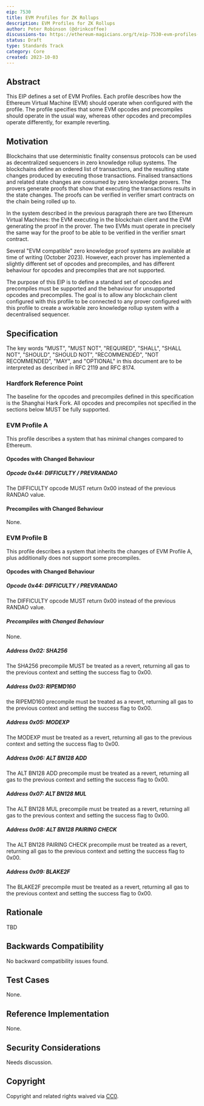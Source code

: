 ```yaml
---
eip: 7530
title: EVM Profiles for ZK Rollups
description: EVM Profiles for ZK Rollups
author: Peter Robinson (@drinkcoffee)
discussions-to: https://ethereum-magicians.org/t/eip-7530-evm-profiles-to-enable-distributed-sequencers-for-zk-rollups/15999
status: Draft
type: Standards Track
category: Core
created: 2023-10-03
---
```



## Abstract

This EIP defines a set of EVM Profiles. Each profile describes how the Ethereum Virtual Machine (EVM) should operate when configured with the profile. The profile specifies that some EVM opcodes and precompiles should operate in the usual way, whereas other opcodes and precompiles operate differently, for example reverting. 

## Motivation

Blockchains that use deterministic finality consensus protocols can be used as decentralized sequencers in zero knowledge rollup systems. The blockchains define an ordered list of transactions, and the resulting state changes produced by executing those transactions. Finalised transactions and related state changes are consumed by zero knowledge provers. The provers generate proofs that show that executing the transactions results in the state changes. The proofs can be verified in verifier smart contracts on the chain being rolled up to.

In the system described in the previous paragraph there are two Ethereum Virtual Machines: the EVM executing in the blockchain client and the EVM generating the proof in the prover. The two EVMs must operate in precisely the same way for the proof to be able to be verified in the verifier smart contract.

Several "EVM compatible" zero knowledge proof systems are available at time of writing (October 2023). However, each prover has implemented a slightly different set of opcodes and precompiles, and has different behaviour for opcodes and precompiles that are not supported. 

The purpose of this EIP is to define a standard set of opcodes and precompiles must be supported and the behaviour for unsupported opcodes and precompiles. The goal is to allow any blockchain client configured with this profile to be connected to any prover configured with this profile to create a workable zero knowledge rollup system with a decentralised sequencer.



## Specification

The key words "MUST", "MUST NOT", "REQUIRED", "SHALL", "SHALL NOT", "SHOULD", "SHOULD NOT", "RECOMMENDED", "NOT RECOMMENDED", "MAY", and "OPTIONAL" in this document are to be interpreted as described in RFC 2119 and RFC 8174.

### Hardfork Reference Point

The baseline for the opcodes and precompiles defined in this specification is the Shanghai Hark Fork. All opcodes and precompiles not specified in the sections below MUST be fully supported.

### EVM Profile A

This profile describes a system that has minimal changes compared to Ethereum.

#### Opcodes with Changed Behaviour

##### Opcode 0x44: DIFFICULTY / PREVRANDAO

The DIFFICULTY opcode MUST return 0x00 instead of the previous RANDAO value.

#### Precompiles with Changed Behaviour

None.


### EVM Profile B

This profile describes a system that inherits the changes of EVM Profile A, plus additionally does not support some precompiles.

#### Opcodes with Changed Behaviour

##### Opcode 0x44: DIFFICULTY / PREVRANDAO

The DIFFICULTY opcode MUST return 0x00 instead of the previous RANDAO value.

##### Precompiles with Changed Behaviour

None.

##### Address 0x02: SHA256

The SHA256 precompile MUST be treated as a revert, returning all gas to the previous context and setting the success flag to 0x00.

##### Address 0x03: RIPEMD160

the RIPEMD160 precompile must be treated as a revert, returning all gas to the previous context and setting the success flag to 0x00.

##### Address 0x05: MODEXP

The MODEXP must be treated as a revert, returning all gas to the previous context and setting the success flag to 0x00.

##### Address 0x06: ALT BN128 ADD

The ALT BN128 ADD precompile must be treated as a revert, returning all gas to the previous context and setting the success flag to 0x00.

##### Address 0x07: ALT BN128 MUL

The ALT BN128 MUL precompile must be treated as a revert, returning all gas to the previous context and setting the success flag to 0x00.

##### Address 0x08: ALT BN128 PAIRING CHECK

The ALT BN128 PAIRING CHECK precompile must be treated as a revert, returning all gas to the previous context and setting the success flag to 0x00.

##### Address 0x09: BLAKE2F

The BLAKE2F precompile must be treated as a revert, returning all gas to the previous context and setting the success flag to 0x00.


## Rationale

TBD

## Backwards Compatibility

No backward compatibility issues found.

## Test Cases

None.

## Reference Implementation

None.


## Security Considerations

Needs discussion.

## Copyright

Copyright and related rights waived via [CC0](../LICENSE.md).
